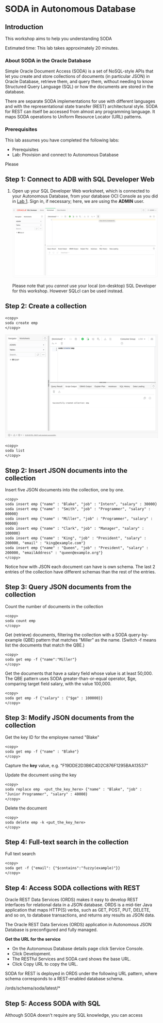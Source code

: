 # SODA in Autonomous Database

## **Introduction**

This workshop aims to help you understanding SODA

Estimated time: This lab takes approximately 20 minutes.

### About SODA in the Oracle Database

Simple Oracle Document Access (SODA) is a set of NoSQL-style APIs that let you create and store collections of documents (in particular JSON) in Oracle Database, retrieve them, and query them, without needing to know Structured Query Language (SQL) or how the documents are stored in the database.

There are separate SODA implementations for use with different languages and with the representational state transfer (REST) architectural style. SODA for REST can itself be accessed from almost any programming language. It maps SODA operations to Uniform Resource Locator (URL) patterns.

### Prerequisites

This lab assumes you have completed the following labs:
* Prerequisites
* Lab: Provision and connect to Autonomous Database

Please 

## **Step 1**: Connect to ADB with SQL Developer Web
1.  Open up your SQL Developer Web worksheet, which is connected to your Autonomous Database, from your database OCI Console as you did in [Lab 1](?lab=lab-1-provision-connect-autonomous#STEP3:ConnecttoyourADBwithSQLDeveloperWeb). Sign in, if necessary; here, we are using the **ADMIN** user.

    ![](./images/ClearSDW.png " " )


    Please note that you <i>cannot</i> use your local (on-desktop) SQL Developer for this workshop. 
    However SQLcl can be used instead.

## **Step 2**: Create a collection

    <copy>
    soda create emp
    </copy>

![](./images/soda-create.png " " )
    
    <copy>
    soda list
    </copy>

## **Step 2**: Insert JSON documents into the collection

Insert five JSON documents into the collection, one by one.

    <copy>
    soda insert emp {"name" : "Blake", "job" : "Intern", "salary" : 30000}
    soda insert emp {"name" : "Smith", "job" : "Programmer", "salary" : 80000}
    soda insert emp {"name" : "Miller", "job" : "Programmer", "salary" : 90000}
    soda insert emp {"name" : "Clark", "job" : "Manager", "salary" : 100000}
    soda insert emp {"name" : "King", "job" : "President", "salary" : 200000, "email" : "king@example.com"}
    soda insert emp {"name" : "Queen", "job" : "President", "salary" : 200000, "emailAddress" : "queen@example.org"}
    </copy>

Notice how with JSON each document can have is own schema. The last 2 entries of the collection have different schemas than the rest of the entries.

## **Step 3**: Query JSON documents from the collection

Count the number of documents in the collection

    <copy>
    soda count emp
    </copy>

Get (retrieve) documents, filtering the collection with a SODA query-by-example (QBE) pattern that matches "Miller" as the name. (Switch -f means list the documents that match the QBE.)

    <copy>
    soda get emp -f {"name":"Miller"}
    </copy>

 Get the documents that have a salary field whose value is at least 50,000. The QBE pattern uses SODA greater-than-or-equal operator, $ge, comparing target field salary, with the value 100,000.

    <copy>
    soda get emp -f {"salary" : {"$ge" : 100000}}
    </copy>

## **Step 3**: Modify JSON documents from the collection


Get the key ID for the employee named "Blake"

    <copy>
    soda get emp -f {"name" : "Blake"}
    </copy>

Capture the <b>key</b> value, e.g. "F19DDE2D3B6C4D2C876F1295BAA13537"

Update the document using the key

    <copy>
    soda replace emp  <put_the_key_here> {"name" : "Blake", "job" : "Junior Programmer", "salary" : 40000}
    </copy>

Delete the document


    <copy>
    soda delete emp -k <put_the_key_here> 
    </copy>

## **Step 4**: Full-text search in the collection

Full text search

    <copy>
    soda get -f {"email": {"$contains":"fuzzy(example)"}}
    </copy>


## **Step 4**: Access SODA collections with REST
Oracle REST Data Services (ORDS) makes it easy to develop REST interfaces for relational data in a JSON database. ORDS is a mid-tier Java application that maps HTTP(S) verbs, such as GET, POST, PUT, DELETE, and so on, to database transactions, and returns any results as JSON data.

The Oracle REST Data Services (ORDS) application in Autonomous JSON Database is preconfigured and fully managed.

<b>Get the URL for the service</b>

- On the Autonomous Database details page click Service Console.
- Click Development.
- The RESTful Services and SODA card shows the base URL.
- Click Copy URL to copy the URL.

SODA for REST is deployed in ORDS under the following URL pattern, where schema corresponds to a REST-enabled database schema.

<copy>
/ords/schema/soda/latest/*
</copy>




## **Step 5**: Access SODA with SQL
Although SODA doesn't require any SQL knowledge, you can access 


